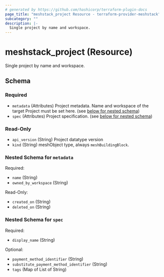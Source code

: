 ```yaml
---
# generated by https://github.com/hashicorp/terraform-plugin-docs
page_title: "meshstack_project Resource - terraform-provider-meshstack"
subcategory: ""
description: |-
  Single project by name and workspace.
---
```


# meshstack_project (Resource)

Single project by name and workspace.



<!-- schema generated by tfplugindocs -->
## Schema

### Required

- `metadata` (Attributes) Project metadata. Name and workspace of the target Project must be set here. (see [below for nested schema](#nestedatt--metadata))
- `spec` (Attributes) Project specification. (see [below for nested schema](#nestedatt--spec))

### Read-Only

- `api_version` (String) Project datatype version
- `kind` (String) meshObject type, always `meshBuildingBlock`.

<a id="nestedatt--metadata"></a>
### Nested Schema for `metadata`

Required:

- `name` (String)
- `owned_by_workspace` (String)

Read-Only:

- `created_on` (String)
- `deleted_on` (String)


<a id="nestedatt--spec"></a>
### Nested Schema for `spec`

Required:

- `display_name` (String)

Optional:

- `payment_method_identifier` (String)
- `substitute_payment_method_identifier` (String)
- `tags` (Map of List of String)
